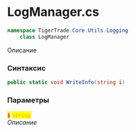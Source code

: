 
# LogManager.cs
```csharp
namespace TigerTrade.Core.Utils.Logging  
    class LogManager
```

Описание

### Синтаксис
```csharp
public static void WriteInfo(string i)
```

### Параметры  
<mark style="color:red;">**`i`**</mark> <mark style="color:orange;">`string`</mark>  
 *Описание*  
  

                    
                    